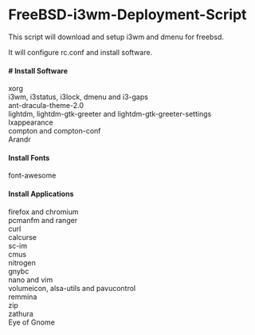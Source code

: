 # FreeBSD-i3wm-Deployment-Script
<p>This script will download and setup i3wm and dmenu for freebsd.</p>

<p>It will configure rc.conf and install software.</p>

<h4># Install Software</h4>
<p>xorg<br>
i3wm, i3status, i3lock, dmenu and i3-gaps<br>
ant-dracula-theme-2.0<br>
lightdm, lightdm-gtk-greeter and lightdm-gtk-greeter-settings<br>
lxappearance<br>
compton and compton-conf<br>
Arandr

<h4>Install Fonts</h4>
<p>font-awesome</p>

<h4>Install Applications</h4>
<p>firefox and chromium<br>
pcmanfm and ranger<br>
curl<br>
calcurse<br>
sc-im<br>
cmus<br>
nitrogen<br>
gnybc<br>
nano and vim<br>
volumeicon, alsa-utils and pavucontrol<br>
remmina<br>
zip<br>
zathura<br>
Eye of Gnome
